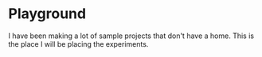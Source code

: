 # Playground

I have been making a lot of sample projects that don't have a home. This is the place I will be placing the experiments.
